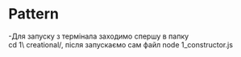 # Pattern

-Для запуску з термінала заходимо спершу в папку  
cd 1\ creational/,
після запускаємо сам файл node 1_constructor.js
